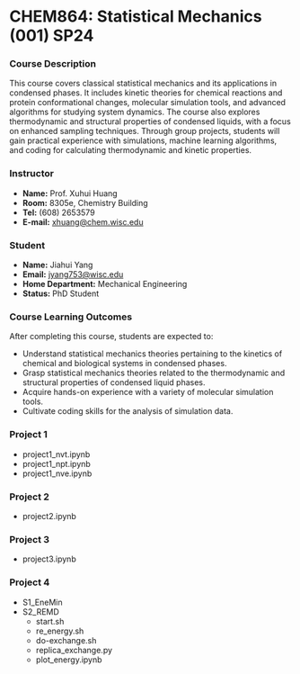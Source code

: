 # CHEM864: Statistical Mechanics (001) SP24

### Course Description
This course covers classical statistical mechanics and its applications in condensed phases. It includes kinetic theories for chemical reactions and protein conformational changes, molecular simulation tools, and advanced algorithms for studying system dynamics. The course also explores thermodynamic and structural properties of condensed liquids, with a focus on enhanced sampling techniques. Through group projects, students will gain practical experience with simulations, machine learning algorithms, and coding for calculating thermodynamic and kinetic properties.

### Instructor
- **Name:** Prof. Xuhui Huang 
- **Room:** 8305e, Chemistry Building
- **Tel:** (608) 2653579
- **E-mail:** xhuang@chem.wisc.edu

### Student
- **Name:** Jiahui Yang
- **Email:** jyang753@wisc.edu
- **Home Department:** Mechanical Engineering
- **Status:** PhD Student

### Course Learning Outcomes
After completing this course, students are expected to:
- Understand statistical mechanics theories pertaining to the kinetics of chemical and biological systems in condensed phases.
- Grasp statistical mechanics theories related to the thermodynamic and structural properties of condensed liquid phases.
- Acquire hands-on experience with a variety of molecular simulation tools.
- Cultivate coding skills for the analysis of simulation data.

### Project 1
- project1_nvt.ipynb
- project1_npt.ipynb
- project1_nve.ipynb

### Project 2
- project2.ipynb

### Project 3
- project3.ipynb

### Project 4
- S1_EneMin
- S2_REMD
  - start.sh
  - re_energy.sh
  - do-exchange.sh
  - replica_exchange.py
  - plot_energy.ipynb

